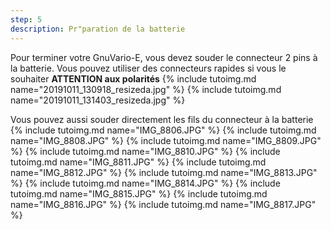 ```yaml
---
step: 5
description: Pr"paration de la batterie
---
```


Pour terminer votre GnuVario-E, vous devez souder le connecteur 2 pins à la batterie.
Vous pouvez utiliser des connecteurs rapides si vous le souhaiter
**ATTENTION aux polarités**
{% include tutoimg.md name="20191011_130918_resizeda.jpg" %}
{% include tutoimg.md name="20191011_131403_resizeda.jpg" %}

Vous pouvez aussi souder directement les fils du connecteur à la batterie
{% include tutoimg.md name="IMG_8806.JPG" %}
{% include tutoimg.md name="IMG_8808.JPG" %}
{% include tutoimg.md name="IMG_8809.JPG" %}
{% include tutoimg.md name="IMG_8810.JPG" %}
{% include tutoimg.md name="IMG_8811.JPG" %}
{% include tutoimg.md name="IMG_8812.JPG" %}
{% include tutoimg.md name="IMG_8813.JPG" %}
{% include tutoimg.md name="IMG_8814.JPG" %}
{% include tutoimg.md name="IMG_8815.JPG" %}
{% include tutoimg.md name="IMG_8816.JPG" %}
{% include tutoimg.md name="IMG_8817.JPG" %}
